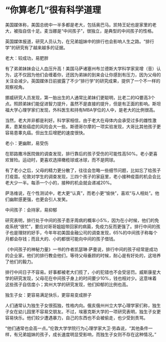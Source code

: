 # “你算老几”很有科学道理

美国媒体称，美国总统中一半多都是老大，包括奥巴马。凯特王妃也是家里的老大，被指自信十足。麦当娜是“中间孩子”，很独立，是典型的中间孩子的性格。

英国媒体报道，研究人员认为，在兄弟姐妹中的排行也会影响人生之路。“排行学”的研究有了越来越多的证据。

老大：较成功，易肥胖

有了弟弟妹妹会让人血压升高！美国马萨诸塞州布兰德斯大学科学家吴增（音）认为，这不仅因为他们会缠着你，还因为弟妹的到来会让你感到有压力，因为父母的关注会减少。英国媒体日前披露了不少“排行学”的研究成果，提供了一个不一样的观察视角。

挪威研究人员发现，第一胎出生的人通常比弟妹们更聪明，比老二的IQ要高3个点。照顾弟妹们能促进智力提升，虽然不是直接的提升，但是有正面的影响。斯坦福大学心理学家们发现，外科医生和持有MBA学位的人中，是老大的比例很高。

当然，老大并非都是利好。科学家相信，由于老大在母体内会承受过多的雌性激素，患某些癌症的风险会大一些。斯德哥尔摩的一项实验发现，大哥比其他孩子更容易患睾丸癌。但出生后增肥的速度很快。

老小：更幽默，易受伤

在耶路撒冷医院做的调查发现，排行靠后的孩子受伤的可能性高50%。老小更喜欢冒险。运动时，更喜欢选择橄榄球或冰球，而不是网球。

有了老小之后，父母的精力更分散了，往往会忽略一些细节问题，比如忘了给孩子打疫苗。伦敦对学生的调查发现，三四个孩子的家庭里，老小接种疫苗的机会会比老大少一半。每添一个小的，接种的机会就会递减20%。

萨洛维说，在个性测试中，老大更“认真”，而老小更“愉快”，喜欢“与人相处”。他们幽默感更强，也更会引人发笑。

中间孩子：会持家，易抑郁

研究表明，排行处于中间的孩子患牙周病的概率小5%，因为在小时候，他们的免疫系统“很忙”，要应对哥哥姐姐带回家的病菌，免疫力反而更强了。排行中间的孩子也是理财的好手，今年年初美国金融公司的调查发现，65%的中间孩子称每个月都会存钱；而且大的、小的都很可能向中间的孩子借钱。

《中间孩子的神秘力量》一书的作者凯瑟琳·萨曼说，排行中间的孩子经常是成功的企业家。他们的排行教会他们，等待父母垂顾的时候，耐心是有好处的，这培养了他们的毅力。

排行中间日子不容易。好事都被老大们揽了，小的犯错也不会受惩罚。威斯康星大学的研究发现，父母花在中间孩子身上的时间要少10%，钱也相对少。这意味着这些孩子自信度小；宾州大学的研究发现，他们抑郁的比例也高。

独生子女：更容易满足快乐，更容易变成胖子

人们通常认为独生子女很孤独，性格内向。俄亥俄州州立大学心理学家们称，独生子女在幼儿园里不容易交朋友。不过，埃塞克斯大学的一项研究表明，独生子女更容易快乐。他们较少遭遇暴力，自己的东西也不会被偷走，也少受到责骂。

“他们通常也会高一点。”伦敦大学学院行为心理学家大卫·劳森说，“其他条件一样，有兄弟姐妹的孩子，成长速度明显受影响，而独生子女则不存在这种情况。”